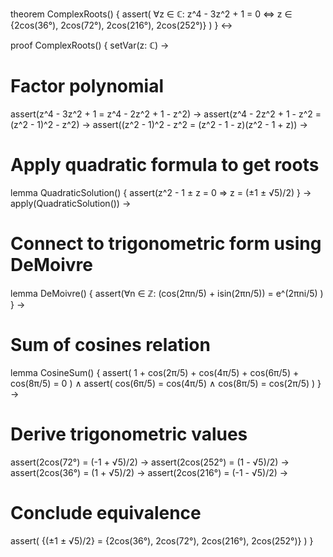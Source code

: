 theorem ComplexRoots() {
  assert(
    ∀z ∈ ℂ: z^4 - 3z^2 + 1 = 0 ⇔ 
    z ∈ {2cos(36°), 2cos(72°), 2cos(216°), 2cos(252°)}
  )
} ↔

proof ComplexRoots() {
  setVar(z: ℂ) →
  
  # Factor polynomial
  assert(z^4 - 3z^2 + 1 = z^4 - 2z^2 + 1 - z^2) →
  assert(z^4 - 2z^2 + 1 - z^2 = (z^2 - 1)^2 - z^2) →
  assert((z^2 - 1)^2 - z^2 = (z^2 - 1 - z)(z^2 - 1 + z)) →
  
  # Apply quadratic formula to get roots
  lemma QuadraticSolution() {
    assert(z^2 - 1 ± z = 0 ⇒ z = (±1 ± √5)/2)
  } →
  apply(QuadraticSolution()) →
  
  # Connect to trigonometric form using DeMoivre
  lemma DeMoivre() {
    assert(∀n ∈ ℤ: 
      (cos(2πn/5) + isin(2πn/5)) = e^(2πni/5)
    )
  } →
  
  # Sum of cosines relation
  lemma CosineSum() {
    assert(
      1 + cos(2π/5) + cos(4π/5) + cos(6π/5) + cos(8π/5) = 0
    ) ∧
    assert(
      cos(6π/5) = cos(4π/5) ∧ cos(8π/5) = cos(2π/5)
    )
  } →
  
  # Derive trigonometric values
  assert(2cos(72°) = (-1 + √5)/2) →
  assert(2cos(252°) = (1 - √5)/2) →
  assert(2cos(36°) = (1 + √5)/2) →
  assert(2cos(216°) = (-1 - √5)/2) →
  
  # Conclude equivalence
  assert(
    {(±1 ± √5)/2} = {2cos(36°), 2cos(72°), 2cos(216°), 2cos(252°)}
  )
}